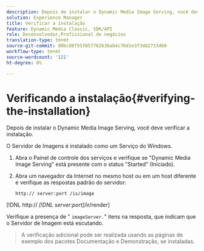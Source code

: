 ```yaml
---
description: Depois de instalar o Dynamic Media Image Serving, você deve verificar a instalação.
solution: Experience Manager
title: Verificar a instalação
feature: Dynamic Media Classic, SDK/API
role: Desenvolvedor,Profissional de negócios
translation-type: tm+mt
source-git-commit: d0bc88f55f857762b3bab4c76d1e3f3dd2733d60
workflow-type: tm+mt
source-wordcount: '121'
ht-degree: 0%

---
```



# Verificando a instalação{#verifying-the-installation}

Depois de instalar o Dynamic Media Image Serving, você deve verificar a instalação.

O Servidor de Imagens é instalado como um Serviço do Windows.

1. Abra o Painel de controle dos serviços e verifique se &quot;Dynamic Media Image Serving&quot; está presente com o status &quot;Started&quot; (Iniciado).
1. Abra um navegador da Internet no mesmo host ou em um host diferente e verifique as respostas padrão do servidor:

   `http:// server:port /is/image`

[!DNL http:// *[!DNL server:port]*/ir/render]

Verifique a presença de &quot; `imageServer.`&quot; itens na resposta, que indicam que o Servidor de Imagem está escutando.
>A verificação adicional pode ser realizada usando as páginas de exemplo dos pacotes Documentação e Demonstração, se instaladas.

